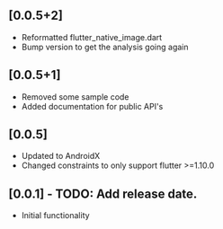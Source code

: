 ## [0.0.5+2]
* Reformatted flutter_native_image.dart
* Bump version to get the analysis going again

## [0.0.5+1]

* Removed some sample code
* Added documentation for public API's

## [0.0.5]

* Updated to AndroidX
* Changed constraints to only support flutter >=1.10.0


## [0.0.1] - TODO: Add release date.

* Initial functionality
